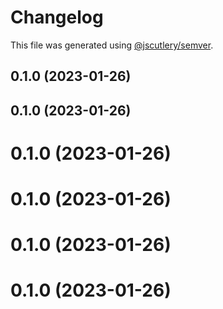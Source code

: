 # Changelog

This file was generated using [@jscutlery/semver](https://github.com/jscutlery/semver).

## 0.1.0 (2023-01-26)

## 0.1.0 (2023-01-26)

# 0.1.0 (2023-01-26)



# 0.1.0 (2023-01-26)



# 0.1.0 (2023-01-26)



# 0.1.0 (2023-01-26)
